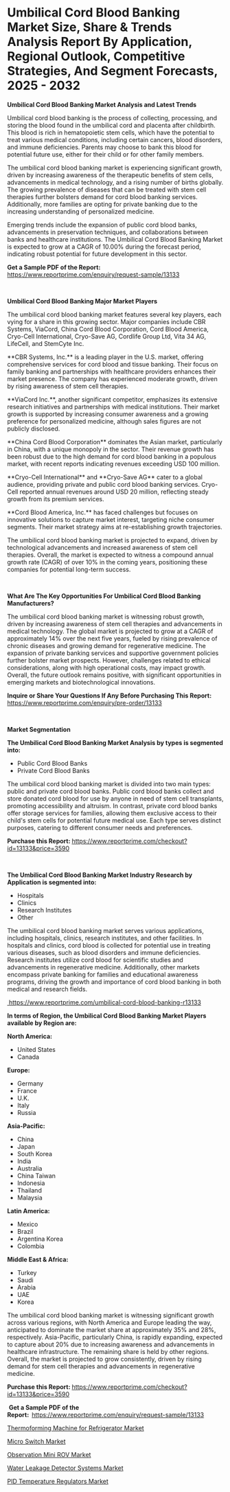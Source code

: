 <p><h1>Umbilical Cord Blood Banking Market Size, Share & Trends Analysis Report By Application, Regional Outlook, Competitive Strategies, And Segment Forecasts, 2025 - 2032</h1></p><p><strong>Umbilical Cord Blood Banking Market Analysis and Latest Trends</strong></p>
<p><p>Umbilical cord blood banking is the process of collecting, processing, and storing the blood found in the umbilical cord and placenta after childbirth. This blood is rich in hematopoietic stem cells, which have the potential to treat various medical conditions, including certain cancers, blood disorders, and immune deficiencies. Parents may choose to bank this blood for potential future use, either for their child or for other family members.</p><p>The umbilical cord blood banking market is experiencing significant growth, driven by increasing awareness of the therapeutic benefits of stem cells, advancements in medical technology, and a rising number of births globally. The growing prevalence of diseases that can be treated with stem cell therapies further bolsters demand for cord blood banking services. Additionally, more families are opting for private banking due to the increasing understanding of personalized medicine.</p><p>Emerging trends include the expansion of public cord blood banks, advancements in preservation techniques, and collaborations between banks and healthcare institutions. The Umbilical Cord Blood Banking Market is expected to grow at a CAGR of 10.00% during the forecast period, indicating robust potential for future development in this sector.</p></p>
<p><strong>Get a Sample PDF of the Report:&nbsp;</strong> <a href="https://www.reportprime.com/enquiry/request-sample/13133?utm_campaign=904&utm_medium=2&utm_source=Github&utm_content=ia&utm_term=19032025&utm_id=umbilical-cord-blood-banking">https://www.reportprime.com/enquiry/request-sample/13133</a></p>
<p>&nbsp;</p>
<p><strong>Umbilical Cord Blood Banking Major Market Players</strong></p>
<p><p>The umbilical cord blood banking market features several key players, each vying for a share in this growing sector. Major companies include CBR Systems, ViaCord, China Cord Blood Corporation, Cord Blood America, Cryo-Cell International, Cryo-Save AG, Cordlife Group Ltd, Vita 34 AG, LifeCell, and StemCyte Inc.</p><p>**CBR Systems, Inc.** is a leading player in the U.S. market, offering comprehensive services for cord blood and tissue banking. Their focus on family banking and partnerships with healthcare providers enhances their market presence. The company has experienced moderate growth, driven by rising awareness of stem cell therapies.</p><p>**ViaCord Inc.**, another significant competitor, emphasizes its extensive research initiatives and partnerships with medical institutions. Their market growth is supported by increasing consumer awareness and a growing preference for personalized medicine, although sales figures are not publicly disclosed.</p><p>**China Cord Blood Corporation** dominates the Asian market, particularly in China, with a unique monopoly in the sector. Their revenue growth has been robust due to the high demand for cord blood banking in a populous market, with recent reports indicating revenues exceeding USD 100 million.</p><p>**Cryo-Cell International** and **Cryo-Save AG** cater to a global audience, providing private and public cord blood banking services. Cryo-Cell reported annual revenues around USD 20 million, reflecting steady growth from its premium services.</p><p>**Cord Blood America, Inc.** has faced challenges but focuses on innovative solutions to capture market interest, targeting niche consumer segments. Their market strategy aims at re-establishing growth trajectories.</p><p>The umbilical cord blood banking market is projected to expand, driven by technological advancements and increased awareness of stem cell therapies. Overall, the market is expected to witness a compound annual growth rate (CAGR) of over 10% in the coming years, positioning these companies for potential long-term success.</p></p>
<p>&nbsp;</p>
<p><strong>What Are The Key Opportunities For Umbilical Cord Blood Banking Manufacturers?</strong></p>
<p><p>The umbilical cord blood banking market is witnessing robust growth, driven by increasing awareness of stem cell therapies and advancements in medical technology. The global market is projected to grow at a CAGR of approximately 14% over the next five years, fueled by rising prevalence of chronic diseases and growing demand for regenerative medicine. The expansion of private banking services and supportive government policies further bolster market prospects. However, challenges related to ethical considerations, along with high operational costs, may impact growth. Overall, the future outlook remains positive, with significant opportunities in emerging markets and biotechnological innovations.</p></p>
<p><strong>Inquire or Share Your Questions If Any Before Purchasing This Report:</strong> <a href="https://www.reportprime.com/enquiry/pre-order/13133?utm_campaign=904&utm_medium=2&utm_source=Github&utm_content=ia&utm_term=19032025&utm_id=umbilical-cord-blood-banking">https://www.reportprime.com/enquiry/pre-order/13133</a></p>
<p>&nbsp;</p>
<p><strong>Market Segmentation</strong></p>
<p><strong>The Umbilical Cord Blood Banking Market Analysis by types is segmented into:</strong></p>
<p><ul><li>Public Cord Blood Banks</li><li>Private Cord Blood Banks</li></ul></p>
<p><p>The umbilical cord blood banking market is divided into two main types: public and private cord blood banks. Public cord blood banks collect and store donated cord blood for use by anyone in need of stem cell transplants, promoting accessibility and altruism. In contrast, private cord blood banks offer storage services for families, allowing them exclusive access to their child's stem cells for potential future medical use. Each type serves distinct purposes, catering to different consumer needs and preferences.</p></p>
<p><strong>Purchase this Report:&nbsp;</strong><a href="https://www.reportprime.com/checkout?id=13133&price=3590&utm_campaign=904&utm_medium=2&utm_source=Github&utm_content=ia&utm_term=19032025&utm_id=umbilical-cord-blood-banking">https://www.reportprime.com/checkout?id=13133&price=3590</a></p>
<p>&nbsp;</p>
<p><strong>The Umbilical Cord Blood Banking Market Industry Research by Application is segmented into:</strong></p>
<p><ul><li>Hospitals</li><li>Clinics</li><li>Research Institutes</li><li>Other</li></ul></p>
<p><p>The umbilical cord blood banking market serves various applications, including hospitals, clinics, research institutes, and other facilities. In hospitals and clinics, cord blood is collected for potential use in treating various diseases, such as blood disorders and immune deficiencies. Research institutes utilize cord blood for scientific studies and advancements in regenerative medicine. Additionally, other markets encompass private banking for families and educational awareness programs, driving the growth and importance of cord blood banking in both medical and research fields.</p></p>
<p><a href="https://www.reportprime.com/umbilical-cord-blood-banking-r13133?utm_campaign=904&utm_medium=2&utm_source=Github&utm_content=ia&utm_term=19032025&utm_id=umbilical-cord-blood-banking">&nbsp;https://www.reportprime.com/umbilical-cord-blood-banking-r13133</a></p>
<p><strong>In terms of Region, the Umbilical Cord Blood Banking Market Players available by Region are:</strong></p>
<p>
    <p> <strong> North America: </strong>
        <ul>
            <li>United States</li>
            <li>Canada</li>
        </ul>
        </p> 
    <p> <strong> Europe: </strong>
        <ul>
            <li>Germany</li>
            <li>France</li>
            <li>U.K.</li>
            <li>Italy</li>
            <li>Russia</li>
        </ul>
        </p> 
    <p> <strong> Asia-Pacific: </strong>
        <ul>
            <li>China</li>
            <li>Japan</li>
            <li>South Korea</li>
            <li>India</li>
            <li>Australia</li>
            <li>China Taiwan</li>
            <li>Indonesia</li>
            <li>Thailand</li>
            <li>Malaysia</li>
        </ul>
        </p> 
    <p> <strong> Latin America: </strong>
        <ul>
            <li>Mexico</li>
            <li>Brazil</li>
            <li>Argentina Korea</li>
            <li>Colombia</li>
        </ul>
        </p> 
    <p> <strong> Middle East & Africa: </strong>
        <ul>
            <li>Turkey</li>
            <li>Saudi</li>
            <li>Arabia</li>
            <li>UAE</li>
            <li>Korea</li>
        </ul>
    </p>
    </p>
<p><p>The umbilical cord blood banking market is witnessing significant growth across various regions, with North America and Europe leading the way, anticipated to dominate the market share at approximately 35% and 28%, respectively. Asia-Pacific, particularly China, is rapidly expanding, expected to capture about 20% due to increasing awareness and advancements in healthcare infrastructure. The remaining share is held by other regions. Overall, the market is projected to grow consistently, driven by rising demand for stem cell therapies and advancements in regenerative medicine.</p></p>
<p><strong>Purchase this Report: </strong><a href="https://www.reportprime.com/checkout?id=13133&price=3590&utm_campaign=904&utm_medium=2&utm_source=Github&utm_content=ia&utm_term=19032025&utm_id=umbilical-cord-blood-banking">https://www.reportprime.com/checkout?id=13133&price=3590</a></p>
<p>&nbsp;<strong>Get a Sample PDF of the Report:&nbsp;&nbsp;</strong><a href="https://www.reportprime.com/enquiry/request-sample/13133?utm_campaign=904&utm_medium=2&utm_source=Github&utm_content=ia&utm_term=19032025&utm_id=umbilical-cord-blood-banking">https://www.reportprime.com/enquiry/request-sample/13133</a></p>
<p><strong></strong></p>
<p><p><a href="https://github.com/antonioc6hal/Market-Research-Report-List-1/blob/main/thermoforming-machine-for-refrigerator-market.md?utm_campaign=904&utm_medium=2&utm_source=Github&utm_content=ia&utm_term=19032025&utm_id=umbilical-cord-blood-banking">Thermoforming Machine for Refrigerator Market</a></p><p><a href="https://github.com/kimberjam0i/Market-Research-Report-List-1/blob/main/micro-switch-market.md?utm_campaign=904&utm_medium=2&utm_source=Github&utm_content=ia&utm_term=19032025&utm_id=umbilical-cord-blood-banking">Micro Switch Market</a></p><p><a href="https://github.com/hammelximalschid/Market-Research-Report-List-1/blob/main/observation-mini-rov-market.md?utm_campaign=904&utm_medium=2&utm_source=Github&utm_content=ia&utm_term=19032025&utm_id=umbilical-cord-blood-banking">Observation Mini ROV Market</a></p><p><a href="https://github.com/osbornrdaflalo/Market-Research-Report-List-1/blob/main/water-leakage-detector-systems-market.md?utm_campaign=904&utm_medium=2&utm_source=Github&utm_content=ia&utm_term=19032025&utm_id=umbilical-cord-blood-banking">Water Leakage Detector Systems Market</a></p><p><a href="https://github.com/lashaunm5st/Market-Research-Report-List-1/blob/main/pid-temperature-regulators-market.md?utm_campaign=904&utm_medium=2&utm_source=Github&utm_content=ia&utm_term=19032025&utm_id=umbilical-cord-blood-banking">PID Temperature Regulators Market</a></p></p>